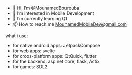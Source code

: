 - 👋 Hi, I’m @MouhamedBourouba
- 👀 I’m interested in Mobile Development
- 🌱 I’m currently learning Qt
- 📫 How to reach me MouhamedMobileDev@gmail.com

what i use:
<ul>
  <li>for native android apps: JetpackCompose</li>
  <li>for web apps: svelte</li>
  <li>for croos-platform apps: QtQuick, flutter</li>
  <li>for the backend: asp.net core, flask, Actix</li>
  <li>for games: SDL2</li>
</ul>


<!---
MouhamedBourouba/MouhamedBourouba is a ✨ special ✨ repository because its `README.md` (this file) appears on your GitHub profile.
You can click the Preview link to take a look at your changes.
--->
